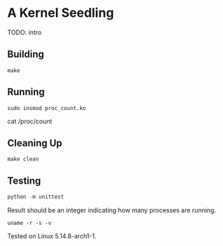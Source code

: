 # A Kernel Seedling
TODO: intro

## Building
```shell
make
```

## Running
```shell
sudo insmod proc_count.ko
```
cat /proc/count

## Cleaning Up
```shell
make clean
```

## Testing
```python
python -m unittest
```
Result should be an integer indicating how many processes are running.

```shell
uname -r -s -v

```
Tested on Linux 5.14.8-arch1-1.
